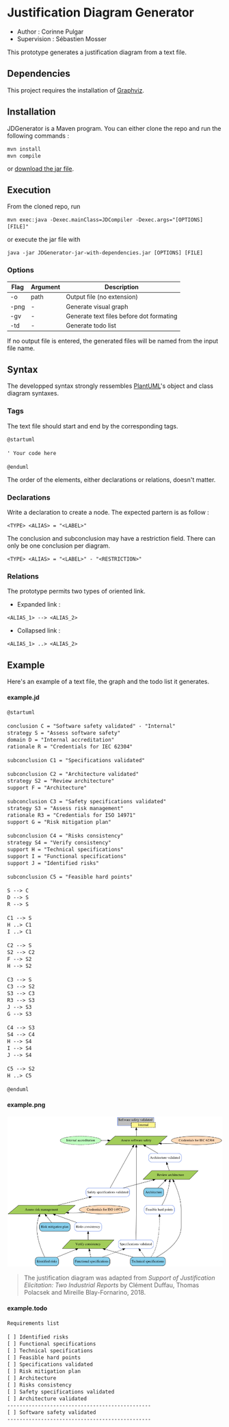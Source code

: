 # Justification Diagram Generator

- Author : Corinne Pulgar
- Supervision : Sébastien Mosser

This prototype generates a justification diagram from a text file. 

## Dependencies

This project requires the installation of [Graphviz](https://graphviz.org/download/).

## Installation

JDGenerator is a Maven program. You can either clone the repo and run the following commands :
```
mvn install
mvn compile
```

or [download the jar file](https://github.com/ace-design/JustificationDiagram/releases/tag/v1.2).

## Execution
From the cloned repo, run 
```
mvn exec:java -Dexec.mainClass=JDCompiler -Dexec.args="[OPTIONS] [FILE]"
```

or execute the jar file with 
```
java -jar JDGenerator-jar-with-dependencies.jar [OPTIONS] [FILE]
```

### Options
| Flag  | Argument | Description                              |
|-------|----------|------------------------------------------|
| -o    | path     | Output file (no extension)               |
| -png  | -        | Generate visual graph                    |
| -gv   | -        | Generate text files before dot formating |
| -td   | -        | Generate todo list                       |

If no output file is entered, the generated files will be named from the input file name. 

## Syntax
The developped syntax strongly ressembles [PlantUML](https://plantuml.com/)'s object and class diagram syntaxes. 

### Tags
The text file should start and end by the corresponding tags.
```
@startuml

' Your code here

@enduml
```
The order of the elements, either declarations or relations, doesn't matter.

### Declarations
Write a declaration to create a node. The expected partern is as follow :
```
<TYPE> <ALIAS> = "<LABEL>"
```
The conclusion and subconclusion may have a restriction field. There can only be one conclusion per diagram.
```
<TYPE> <ALIAS> = "<LABEL>" - "<RESTRICTION>"
```

### Relations
The prototype permits two types of oriented link.

* Expanded link :
```
<ALIAS_1> --> <ALIAS_2>
```
* Collapsed link :
```
<ALIAS_1> ..> <ALIAS_2>
```

## Example
Here's an example of a text file, the graph and the todo list it generates. 

#### example.jd
```
@startuml

conclusion C = "Software safety validated" - "Internal"
strategy S = "Assess software safety"
domain D = "Internal accreditation"
rationale R = "Credentials for IEC 62304"

subconclusion C1 = "Specifications validated"

subconclusion C2 = "Architecture validated"
strategy S2 = "Review architecture"
support F = "Architecture"

subconclusion C3 = "Safety specifications validated"
strategy S3 = "Assess risk management"
rationale R3 = "Credentials for ISO 14971"
support G = "Risk mitigation plan"

subconclusion C4 = "Risks consistency"
strategy S4 = "Verify consistency"
support H = "Technical specifications"
support I = "Functional specifications"
support J = "Identified risks"

subconclusion C5 = "Feasible hard points"

S --> C
D --> S
R --> S

C1 --> S
H ..> C1
I ..> C1

C2 --> S
S2 --> C2
F --> S2
H --> S2

C3 --> S
C3 --> S2
S3 --> C3
R3 --> S3
J --> S3
G --> S3

C4 --> S3
S4 --> C4
H --> S4
I --> S4
J --> S4

C5 --> S2
H ..> C5

@enduml
```

#### example.png

![](examples/fig3.png)

> The justification diagram was adapted from _Support of Justification Elicitation: Two Industrial Reports_ by Clément Duffau, Thomas Polacsek and Mireille Blay-Fornarino, 2018.

#### example.todo

```
Requirements list

[ ]	Identified risks
[ ]	Functional specifications
[ ]	Technical specifications
[ ]	Feasible hard points
[ ]	Specifications validated
[ ]	Risk mitigation plan
[ ]	Architecture
[ ]	Risks consistency
[ ]	Safety specifications validated
[ ]	Architecture validated
-----------------------------------------------
[ ]	Software safety validated
-----------------------------------------------
```






